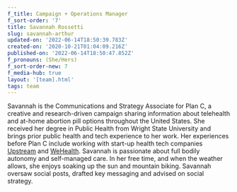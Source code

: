 ```yaml
---
f_title: Campaign + Operations Manager
f_sort-order: '7'
title: Savannah Rossetti
slug: savannah-arthur
updated-on: '2022-06-14T18:50:39.783Z'
created-on: '2020-10-21T01:04:09.216Z'
published-on: '2022-06-14T18:50:47.852Z'
f_pronouns: (She/Hers)
f_sort-order-new: 7
f_media-hub: true
layout: '[team].html'
tags: team
---
```


Savannah is the Communications and Strategy Associate for Plan C, a creative and research-driven campaign sharing information about telehealth and at-home abortion pill options throughout the United States. She received her degree in Public Health from Wright State University and brings prior public health and tech experience to her work. Her experiences before Plan C include working with start-up health tech companies [Upstream](https://upstream.org/) and [WeHealth](https://www.wehealth.org/). Savannah is passionate about full bodily autonomy and self-managed care. In her free time, and when the weather allows, she enjoys soaking up the sun and mountain biking. Savannah oversaw social posts, drafted key messaging and advised on social strategy.
